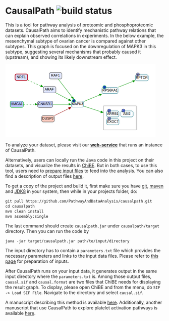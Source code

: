 # CausalPath ![build status](https://github.com/pathwayanddataanalysis/causalpath/workflows/build/badge.svg)
This is a tool for pathway analysis of proteomic and phosphoproteomic datasets. CausalPath aims to identify mechanistic pathway relations that can explain observed correlations in experiments. In the below example, the mesenchymal subtype of ovarian cancer is compared against other subtypes. This graph is focused on the downregulation of MAPK3 in this subtype, suggesting several mechanisms that probably caused it (upstream), and showing its likely downstream effect.

![CausalPath sample output network](wiki/sample.png "Exploring the reasons for the downregulation of MAPK3 and its downstream effects.")

To analyze your dataset, please visit our **[web-service](http://www.causalpath.org)** that runs an instance of CausalPath.

Alternatively, users can locally run the Java code in this project on their datasets, and visualize the results in [ChiBE](https://github.com/PathwayCommons/chibe). But in both cases, to use this tool, users need to [prepare input files](wiki/InputFormat.md) to feed into the analysis. You can also find a description of output files [here](wiki/OutputFiles.md).

To get a copy of the project and build it, first make sure you have [git](https://git-scm.com/downloads), [maven](https://maven.apache.org/download.cgi) and [JDK8](http://www.oracle.com/technetwork/java/javase/downloads/jdk8-downloads-2133151.html) in your system, then while in your projects folder, do:
```
git pull https://github.com/PathwayAndDataAnalysis/causalpath.git
cd causalpath
mvn clean install
mvn assembly:single
```
The last command should create `causalpath.jar` under `causalpath/target` directory. Then you can run the code by
```
java -jar target/causalpath.jar path/to/input/directory
```
The input directory has to contain a `parameters.txt` file which provides the necessary parameters and links to the input data files. Please refer to [this page](wiki/InputFormat.md) for preparation of inputs.

After CausalPath runs on your input data, it generates output in the same input directory where the `parameters.txt` is. Among those output files, `causal.sif` and `causal.format` are two files that ChiBE needs for displaying the result graph. To display, please open ChiBE and from the menu, do `SIF -> Load SIF File`. Navigate to the directory and select `causal.sif`. 

A manuscript describing this method is available [here](https://doi.org/10.1016/j.patter.2021.100257). Additionally, another manuscript that use CausalPath to explore platelet activation pathways is available [here](http://www.physiology.org/doi/abs/10.1152/ajpcell.00177.2017).
